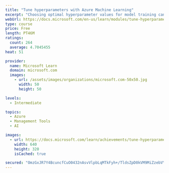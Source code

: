```yaml
---
title: "Tune hyperparameters with Azure Machine Learning"
excerpt: "Choosing optimal hyperparameter values for model training can be difficult, and usually involved a great deal of trial and error. With Azure Machine Learning, you can leverage cloud-scale experiments to tune hyperparameters."
webUrl: https://docs.microsoft.com/en-us/learn/modules/tune-hyperparameters-with-azure-machine-learning/
type: course
price: Free
length: PT46M
ratings:
  count: 264
  average: 4.7045455
heat: 51

provider:
  name: Microsoft Learn
  domain: microsoft.com
  images:
    - url: /assets/images/organizations/microsoft.com-50x50.jpg
      width: 50
      height: 50

levels:
  - Intermediate

topics:
  - Azure
  - Management Tools
  - AI

images:
  - url: https://docs.microsoft.com/learn/achievements/tune-hyperparameters-with-azure-machine-learning-social.png
    width: 640
    height: 320
    isCached: true

secured: "OmzGxJR7Y4BcuncfCuO0432nAsvVlpbLqMTkFyh+/TldsZpD0kVM9MiZzebVYeUrh5Ryxz2DGd3xL45Yn2JbdodwbknTSqILXWC4l8RzGHgfKC46iO5/kAoMPUFVQf2K1vD7FD4GZ1owXKB13h609GG7ueY/jNCwoH+4zTedB62a6Y0kRd8Uvym6f9b4iFp0i8ggvyUKG7BOIhXVZdRZoDnw6lHBPc6Ea9jfiQvKk/rjf4c7dUMfG4jKrvG075EvJd3E4hvO54CSTMFg4BgA2v17cldApbR6j03X7pofbiTT0wD1vj716T15blgRZiZZUPvn+Iy5oOteWr3L3hLzOKny4ocCHCC9wJFf7Vw1LPwFI0wiamszAXWetXNrzmmdZxhZKfWJxGdP4k6KJDpJMf5bxuDDDvyxqS08IqhyK+Q=;Xt9fqiDgJFJH32fOuePZbg=="
---
```


